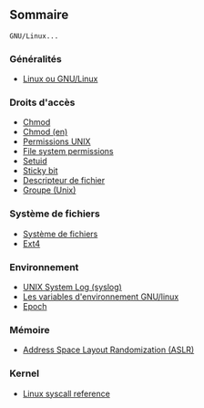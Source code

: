 
## Sommaire

```
GNU/Linux...
```

### Généralités

* [Linux ou GNU/Linux](https://fr.wikipedia.org/wiki/Linux_ou_GNU/Linux)

### Droits d'accès

* [Chmod](https://fr.wikipedia.org/wiki/Chmod)
* [Chmod (en)](https://en.wikipedia.org/wiki/Chmod)
* [Permissions UNIX](https://fr.wikipedia.org/wiki/Permissions_UNIX)
* [File system permissions](https://en.wikipedia.org/wiki/File_system_permissions)
* [Setuid](https://fr.wikipedia.org/wiki/Setuid)
* [Sticky bit](https://en.wikipedia.org/wiki/Sticky_bit)
* [Descripteur de fichier](https://fr.wikipedia.org/wiki/Descripteur_de_fichier)
* [Groupe (Unix)](https://fr.wikipedia.org/wiki/Groupe_(Unix))

### Système de fichiers

* [Système de fichiers](https://fr.wikipedia.org/wiki/Syst%C3%A8me_de_fichiers)
* [Ext4](https://fr.wikipedia.org/wiki/Ext4)

### Environnement

* [UNIX System Log (syslog)](http://doc.novsu.ac.ru/oreilly/tcpip/puis/ch10_05.htm)
* [Les variables d'environnement GNU/linux](https://doc.ubuntu-fr.org/variables_d_environnement)
* [Epoch](https://fr.wikipedia.org/wiki/Epoch)

### Mémoire

* [Address Space Layout Randomization (ASLR)](https://fr.wikipedia.org/wiki/Address_space_layout_randomization)

### Kernel

* [Linux syscall reference](http://syscalls.kernelgrok.com/)


#
